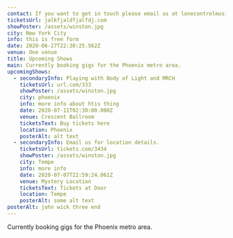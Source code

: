 ```yaml
---
contact: If you want to get in touch please email us at lonecontrolmusic@gmail.com
ticketsUrl: jalkfjaldfjalfdj.com
showPoster: /assets/winston.jpg
city: New York City
info: this is free form
date: 2020-06-27T22:30:25.562Z
venue: One venue
title: Upcoming Shows
main: Currently booking gigs for the Phoenix metro area.
upcomingShows:
  - secondaryInfo: Playing with Body of Light and MRCH
    ticketsUrl: url.com/333
    showPoster: /assets/winston.jpg
    city: phoenix
    info: more info about htis thing
    date: 2020-07-11T02:30:00.000Z
    venue: Crescent Ballroom
    ticketsText: Buy tickets here
    location: Phoenix
    posterAlt: alt text
  - secondaryInfo: Email us for location details.
    ticketsUrl: tickets.com/3434
    showPoster: /assets/winston.jpg
    city: Tempe
    info: more info
    date: 2020-07-07T22:59:24.061Z
    venue: Mystery Location
    ticketsText: Tickets at Door
    location: Tempe
    posterAlt: some alt text
posterAlt: john wick three end
---
```

Currently booking gigs for the Phoenix metro area.